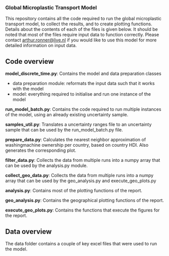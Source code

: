 ### Global Microplastic Transport Model

This repository contains all the code required to run the global microplastic transport model, to collect the results, and to create plotting functions. Details about the contents of each of the files is given below. 
It should be noted that most of the files require input data to function correctly. Please contact arthur.ronner@live.nl if you would like to use this model for more detailed information on input data.

## Code overview

__model_discrete_time.py__: Contains the model and data preparation classes
- data preparation module: reformats the input data such that it works with the model
- model: everything required to initialise and run one instance of the model

__run_model_batch.py__: Contains the code required to run multiple instances of the model, using an already existing uncertainty sample.

__samples_util.py__: Translates a uncertainty ranges file to an uncertainty sample that can be used by the run_model_batch.py file.

__prepare_data.py__: Calculates the nearest neighbor approximation of washingmachine ownership per country, based on country HDI.
Also generates the corresponding plot.

__filter_data.py__: Collects the data from multiple runs into a numpy array that can be used by the analysis.py module.

__collect_geo_data.py__: Collects the data from multiple runs into a numpy array that can be used by the geo_analysis.py and execute_geo_plots.py

__analysis.py__: Contains most of the plotting functions of the report.

__geo_analysis.py__: Contains the geographical plotting functions of the report.

__execute_geo_plots.py__: Contains the functions that execute the figures for the report.


## Data overview

The data folder contains a couple of key excel files that were used to run the model.

